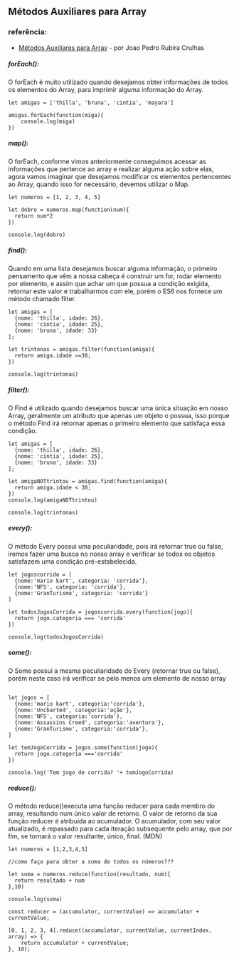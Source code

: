 ## Métodos Auxiliares para Array
### referência:
* [ Métodos Auxiliares para Array](https://medium.com/@joaocrulhas/es6-m%C3%A9todos-auxiliares-para-array-47ee7399bd32) - por Joao Pedro Rubira Crulhas

##### forEach():
O forEach é muito utilizado quando desejamos obter informações de todos os elementos do Array, para imprimir alguma informação do Array.

```
let amigas = ['thilla', 'bruna', 'cintia', 'mayara']

amigas.forEach(function(miga){
    console.log(miga)
})
```


##### map():
O forEach, conforme vimos anteriormente conseguimos acessar as informações que pertence ao array e realizar alguma ação sobre elas, agora vamos imaginar que desejamos modificar os elementos pertencentes ao Array, quando isso for necessário, devemos utilizar o Map.

```
let numeros = [1, 2, 3, 4, 5]

let dobro = numeros.map(function(num){
  return num*2
})

console.log(dobro)

```

##### find():
Quando em uma lista desejamos buscar alguma informação, o primeiro pensamento que vêm a nossa cabeça é construir um for, rodar elemento por elemento, e assim que achar um que possua a condição exigida, retornar este valor e trabalharmos com ele, porém o ES6 nos fornece um método chamado filter.

```
let amigas = [
  {nome: 'thilla', idade: 26},
  {nome: 'cintia', idade: 25},
  {nome: 'bruna', idade: 33}
];

let trintonas = amigas.filter(function(amiga){
  return amiga.idade >=30;
})

console.log(trintonas)

```

##### filter():
O Find é utilizado quando desejamos buscar uma única situação em nosso Array, geralmente um atributo que apenas um objeto o possua, isso porque o método Find irá retornar apenas o primeiro elemento que satisfaça essa condição.

```
let amigas = [
  {nome: 'thilla', idade: 26},
  {nome: 'cintia', idade: 25},
  {nome: 'bruna', idade: 33}
];

let amigaNOTtrintou = amigas.find(function(amiga){
  return amiga.idade < 30;
})
console.log(amigaNOTtrintou)

console.log(trintonas)

```


##### every():
O método Every possui uma peculiaridade, pois irá retornar true ou false, iremos fazer uma busca no nosso array e verificar se todos os objetos satisfazem uma condição pré-estabelecida.

```
let jogoscorrida = [
  {nome:'mario kart', categoria: 'corrida'},
  {nome:'NFS', categoria: 'corrida'},
  {nome:'GranTurismo', categoria: 'corrida'}
]

let todosJogosCorrida = jogoscorrida.every(function(jogo){
  return jogo.categoria === 'corrida'
})

console.log(todosJogosCorrida)

```


##### some():
O Some possui a mesma peculiaridade do Every (retornar true ou false), porém neste caso irá verificar se pelo menos um elemento de nosso array

```

let jogos = [
  {nome:'mario kart', categoria:'corrida'},
  {nome:'Uncharted', categoria:'ação'},
  {nome:'NFS', categoria:'corrida'},
  {nome:'Assassins Creed', categoria:'aventura'},
  {nome:'GranTurismo', categoria:'corrida'},
]

let temJogoCorrida = jogos.some(function(jogo){
  return jogo.categoria ==='corrida'
})

console.log('Tem jogo de corrida? '+ temJogoCorrida)
```


##### reduce():
O método reduce()executa uma função reducer para cada membro do array, resultando num único valor de retorno. O valor de retorno da sua função reducer é atribuída ao acumulador. O acumulador, com seu valor atualizado, é repassado para cada iteração subsequente pelo array, que por fim, se tornará o valor resultante, único, final.  (MDN)


```
let numeros = [1,2,3,4,5]

//como faço para obter a soma de todos os números???

let soma = numeros.reduce(function(resultado, num){
  return resultado + num
},10)

console.log(soma)

const reducer = (accumulator, currentValue) => accumulator + currentValue;

[0, 1, 2, 3, 4].reduce((accumulator, currentValue, currentIndex, array) => {
    return accumulator + currentValue;
}, 10);
```





